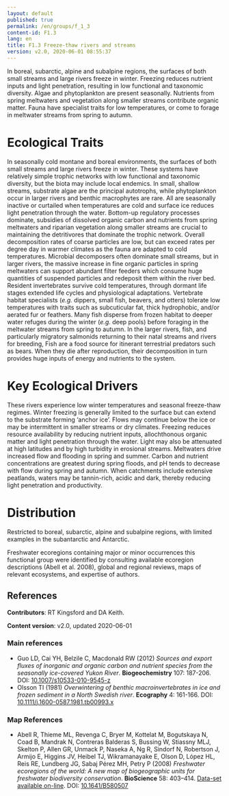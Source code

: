 ```yaml
---
layout: default
published: true
permalink: /en/groups/f_1_3
content-id: F1.3
lang: en
title: F1.3 Freeze-thaw rivers and streams
version: v2.0, 2020-06-01 08:55:37
---
```


In boreal, subarctic, alpine and subalpine regions, the surfaces of both small streams and large rivers freeze in winter. Freezing reduces nutrient inputs and light penetration, resulting in low functional and taxonomic diversity. Algae and phytoplankton are present seasonally.  Nutrients from spring meltwaters and vegetation along smaller streams contribute organic matter. Fauna have specialist traits for low temperatures, or come to forage in meltwater streams from spring to autumn.

# Ecological Traits
 
In seasonally cold montane and boreal environments, the surfaces of both small streams and large rivers freeze in winter. These systems have relatively simple trophic networks with low functional and taxonomic diversity, but the biota may include local endemics. In small, shallow streams, substrate algae are the principal autotrophs, while phytoplankton occur in larger rivers and benthic macrophytes are rare. All are seasonally inactive or curtailed when temperatures are cold and surface ice reduces light penetration through the water. Bottom-up regulatory processes dominate, subsidies of dissolved organic carbon and nutrients from spring meltwaters and riparian vegetation along smaller streams are crucial to maintaining the detritivores that dominate the trophic network. Overall decomposition rates of coarse particles are low, but can exceed rates per degree day in warmer climates as the fauna are adapted to cold temperatures. Microbial decomposers often dominate small streams, but in larger rivers, the massive increase in fine organic particles in spring meltwaters can support abundant filter feeders which consume huge quantities of suspended particles and redeposit them within the river bed. Resident invertebrates survive cold temperatures, through dormant life stages extended life cycles and physiological adaptations. Vertebrate habitat specialists (<i>e.g.</i> dippers, small fish, beavers, and otters) tolerate low temperatures with traits such as subcuticular fat, thick hydrophobic, and/or aerated fur or feathers. Many fish disperse from frozen habitat to deeper water refuges during the winter (<i>e.g.</i> deep pools) before foraging in the meltwater streams from spring to autumn. In the larger rivers, fish, and particularly migratory salmonids returning to their natal streams and rivers for breeding, Fish are a food source for itinerant terrestrial predators such as bears. When they die after reproduction, their decomposition in turn provides huge inputs of energy and nutrients to the system.
 
# Key Ecological Drivers
 
These rivers experience low winter temperatures and seasonal freeze-thaw regimes. Winter freezing is generally limited to the surface but can extend to the substrate forming ‘anchor ice’. Flows may continue below the ice or may be intermittent in smaller streams or dry climates. Freezing reduces resource availability by reducing nutrient inputs, allochthonous organic matter and light penetration through the water. Light may also be attenuated at high latitudes and by high turbidity in erosional streams. Meltwaters drive increased flow and flooding in spring and summer. Carbon and nutrient concentrations are greatest during spring floods, and pH tends to decrease with flow during spring and autumn. When catchments include extensive peatlands, waters may be tannin-rich, acidic and dark, thereby reducing light penetration and productivity.
 
# Distribution
 
Restricted to boreal, subarctic, alpine and subalpine regions, with limited examples in the subantarctic and Antarctic.

Freshwater ecoregions containing major or minor occurrences this functional group were identified by consulting available ecoregion descriptions (Abell et al. 2008), global and regional reviews, maps of relevant ecosystems, and expertise of authors.

## References

**Contributors**: RT Kingsford and DA Keith.

**Content version**: v2.0, updated 2020-06-01

### Main references
* Guo LD, Cai YH, Belzile C, Macdonald RW  (2012) *Sources and export fluxes of inorganic and organic carbon and nutrient species from the seasonally ice-covered Yukon River*. **Biogeochemistry** 107: 187-206. DOI: [10.1007/s10533-010-9545-z](http://doi.org/10.1007/s10533-010-9545-z)
* Olsson TI  (1981) *Overwintering of benthic macroinvertebrates in ice and frozen sediment in a North Swedish river*. **Ecography** 4: 161-166. DOI: [10.1111/j.1600-0587.1981.tb00993.x](http://doi.org/10.1111/j.1600-0587.1981.tb00993.x)

### Map References
* Abell R, Thieme ML, Revenga C, Bryer M, Kottelat M, Bogutskaya N, Coad B, Mandrak N, Contreras Balderas S, Bussing W, Stiassny MLJ, Skelton P, Allen GR, Unmack P, Naseka A, Ng R, Sindorf N, Robertson J, Armijo E, Higgins JV, Heibel TJ, Wikramanayake E, Olson D, López HL, Reis RE, Lundberg JG, Sabaj Pérez MH, Petry P  (2008) *Freshwater ecoregions of the world: A new map of biogeographic units for freshwater biodiversity conservation*. **BioScience** 58: 403–414. [Data-set available on-line](http://www.feow.org). DOI: [10.1641/B580507](http://doi.org/10.1641/B580507)


